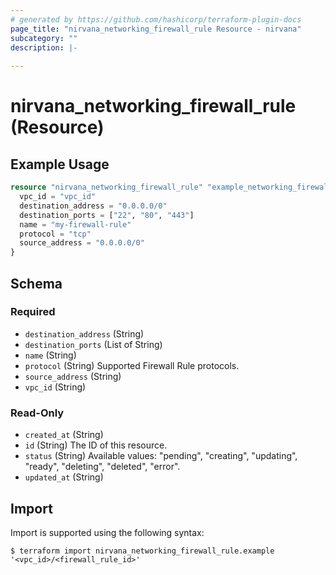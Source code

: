 ```yaml
---
# generated by https://github.com/hashicorp/terraform-plugin-docs
page_title: "nirvana_networking_firewall_rule Resource - nirvana"
subcategory: ""
description: |-
  
---
```


# nirvana_networking_firewall_rule (Resource)



## Example Usage

```terraform
resource "nirvana_networking_firewall_rule" "example_networking_firewall_rule" {
  vpc_id = "vpc_id"
  destination_address = "0.0.0.0/0"
  destination_ports = ["22", "80", "443"]
  name = "my-firewall-rule"
  protocol = "tcp"
  source_address = "0.0.0.0/0"
}
```

<!-- schema generated by tfplugindocs -->
## Schema

### Required

- `destination_address` (String)
- `destination_ports` (List of String)
- `name` (String)
- `protocol` (String) Supported Firewall Rule protocols.
- `source_address` (String)
- `vpc_id` (String)

### Read-Only

- `created_at` (String)
- `id` (String) The ID of this resource.
- `status` (String) Available values: "pending", "creating", "updating", "ready", "deleting", "deleted", "error".
- `updated_at` (String)

## Import

Import is supported using the following syntax:

```shell
$ terraform import nirvana_networking_firewall_rule.example '<vpc_id>/<firewall_rule_id>'
```
